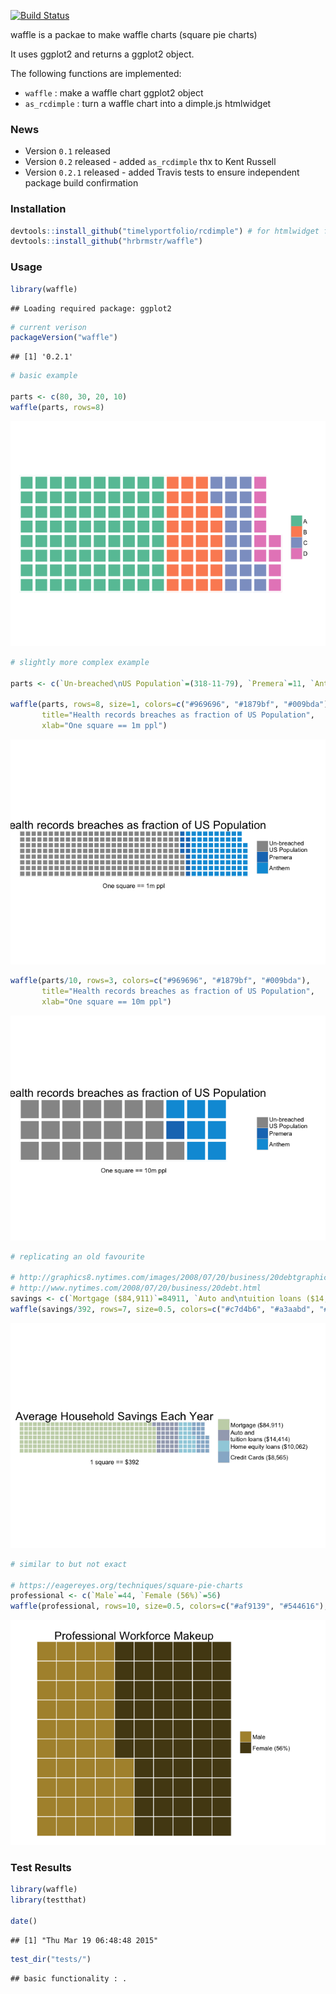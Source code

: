 [![Build Status](https://travis-ci.org/hrbrmstr/waffle.svg)](https://travis-ci.org/hrbrmstr/waffle)

waffle is a packae to make waffle charts (square pie charts)

It uses ggplot2 and returns a ggplot2 object.

The following functions are implemented:

-   `waffle` : make a waffle chart ggplot2 object
-   `as_rcdimple` : turn a waffle chart into a dimple.js htmlwidget

### News

-   Version `0.1` released
-   Version `0.2` released - added `as_rcdimple` thx to Kent Russell
-   Version `0.2.1` released - added Travis tests to ensure independent package build confirmation

### Installation

``` r
devtools::install_github("timelyportfolio/rcdimple") # for htmlwidget functionality
devtools::install_github("hrbrmstr/waffle")
```

### Usage

``` r
library(waffle)
```

    ## Loading required package: ggplot2

``` r
# current verison
packageVersion("waffle")
```

    ## [1] '0.2.1'

``` r
# basic example

parts <- c(80, 30, 20, 10)
waffle(parts, rows=8)
```

![](README_files/figure-markdown_github/unnamed-chunk-3-1.png)

``` r
# slightly more complex example

parts <- c(`Un-breached\nUS Population`=(318-11-79), `Premera`=11, `Anthem`=79)

waffle(parts, rows=8, size=1, colors=c("#969696", "#1879bf", "#009bda"), 
       title="Health records breaches as fraction of US Population", 
       xlab="One square == 1m ppl")
```

![](README_files/figure-markdown_github/unnamed-chunk-3-2.png)

``` r
waffle(parts/10, rows=3, colors=c("#969696", "#1879bf", "#009bda"), 
       title="Health records breaches as fraction of US Population", 
       xlab="One square == 10m ppl") 
```

![](README_files/figure-markdown_github/unnamed-chunk-3-3.png)

``` r
# replicating an old favourite

# http://graphics8.nytimes.com/images/2008/07/20/business/20debtgraphic.jpg
# http://www.nytimes.com/2008/07/20/business/20debt.html
savings <- c(`Mortgage ($84,911)`=84911, `Auto and\ntuition loans ($14,414)`=14414, `Home equity loans ($10,062)`=10062, `Credit Cards ($8,565)`=8565)
waffle(savings/392, rows=7, size=0.5, colors=c("#c7d4b6", "#a3aabd", "#a0d0de", "#97b5cf"), title="Average Household Savings Each Year", xlab="1 square == $392")
```

![](README_files/figure-markdown_github/unnamed-chunk-3-4.png)

``` r
# similar to but not exact

# https://eagereyes.org/techniques/square-pie-charts
professional <- c(`Male`=44, `Female (56%)`=56)
waffle(professional, rows=10, size=0.5, colors=c("#af9139", "#544616"), title="Professional Workforce Makeup")
```

![](README_files/figure-markdown_github/unnamed-chunk-3-5.png)

### Test Results

``` r
library(waffle)
library(testthat)

date()
```

    ## [1] "Thu Mar 19 06:48:48 2015"

``` r
test_dir("tests/")
```

    ## basic functionality : .
